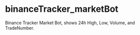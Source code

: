 # binanceTracker_marketBot
Binance Tracker Market Bot, shows 24h High, Low, Volume, and TradeNumber.
